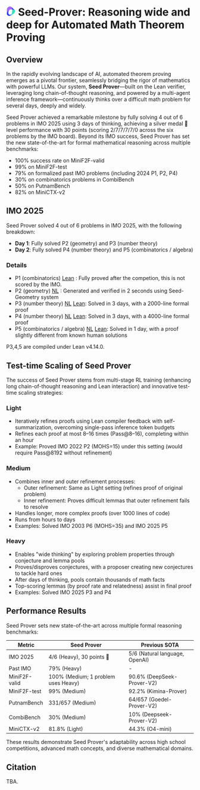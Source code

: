 # <img src="../imgs/logo.png" height="25"> Seed-Prover: Reasoning wide and deep for Automated Math Theorem Proving

## Overview
In the rapidly evolving landscape of AI, automated theorem proving emerges as a pivotal frontier, seamlessly bridging the rigor of mathematics with powerful LLMs. 
Our system, **Seed Prover**—built on the Lean verifier, leveraging long chain-of-thought reasoning, and powered by a multi-agent inference framework—continuously thinks over a difficult math problem for several days, deeply and widely.

Seed Prover achieved a remarkable milestone by fully solving 4 out of 6 problems in IMO 2025 using 3 days of thinking, achieving a silver medal 🥈 level performance with 30 points (scoring 2/7/7/7/7/0 across the six problems by the IMO board).
Beyond its IMO success, Seed Prover has set the new state-of-the-art for formal mathematical reasoning across multiple benchmarks:
- 100% success rate on MiniF2F-valid
- 99% on MiniF2F-test
- 79% on formalized past IMO problems (including 2024 P1, P2, P4)
- 30% on combinatorics problems in CombiBench
- 50% on PutnamBench
- 82% on MiniCTX-v2

## IMO 2025
Seed Prover solved 4 out of 6 problems in IMO 2025, with the following breakdown:
- **Day 1**: Fully solved P2 (geometry) and P3 (number theory)
- **Day 2**: Fully solved P4 (number theory) and P5 (combinatorics / algebra)

### Details
- P1 (combinatorics) [Lean](imo2025/p1.lean) : Fully proved after the competion, this is not scored by the IMO.
- P2 (geometry) [NL](imo2025/p2_proof.pdf) : Generated and verified in 2 seconds using Seed-Geometry system
- P3 (number theory) [NL](imo2025/p3_proof.pdf) [Lean](imo2025/p3.lean): Solved in 3 days, with a 2000-line formal proof
- P4 (number theory) [NL](imo2025/p4_proof.pdf) [Lean](imo2025/p4.lean): Solved in 3 days, with a 4000-line formal proof
- P5 (combinatorics / algebra) [NL](imo2025/p5_proof.pdf) [Lean](imo2025/p5.lean): Solved in 1 day, with a proof slightly different from known human solutions

P3,4,5 are compiled under Lean v4.14.0.

## Test-time Scaling of Seed Prover
The success of Seed Prover stems from multi-stage RL training (enhancing long chain-of-thought reasoning and Lean interaction) and innovative test-time scaling strategies:

### Light
- Iteratively refines proofs using Lean compiler feedback with self-summarization, overcoming single-pass inference token budgets
- Refines each proof at most 8–16 times (Pass@8–16), completing within an hour
- Example: Proved IMO 2022 P2 (MOHS=15) under this setting (would require Pass@8192 without refinement)

### Medium
- Combines inner and outer refinement processes:
  - Outer refinement: Same as Light setting (refines proof of original problem)
  - Inner refinement: Proves difficult lemmas that outer refinement fails to resolve
- Handles longer, more complex proofs (over 1000 lines of code)
- Runs from hours to days
- Examples: Solved IMO 2003 P6 (MOHS=35) and IMO 2025 P5

### Heavy
- Enables "wide thinking" by exploring problem properties through conjecture and lemma pools
- Proves/disproves conjectures, with a proposer creating new conjectures to tackle hard ones
- After days of thinking, pools contain thousands of math facts
- Top-scoring lemmas (by proof rate and relatedness) assist in final proof
- Examples: Solved IMO 2025 P3 and P4


## Performance Results
Seed Prover sets new state-of-the-art across multiple formal reasoning benchmarks:

| Metric               | Seed Prover                              | Previous SOTA                     |
|----------------------|------------------------------------------|-----------------------------------|
| IMO 2025             | 4/6 (Heavy), 30 points 🥈                | 5/6 (Natural language, OpenAI)   |
| Past IMO             | 79% (Heavy)                              | -                                 |
| MiniF2F-valid        | 100% (Medium; 1 problem uses Heavy)      | 90.6% (DeepSeek-Prover-V2)        |
| MiniF2F-test         | 99% (Medium)                             | 92.2% (Kimina-Prover)             |
| PutnamBench          | 331/657 (Medium)                         | 64/657 (Goedel-Prover-V2)         |
| CombiBench           | 30% (Medium)                             | 10% (Deepseek-Prover-V2)          |
| MiniCTX-v2           | 81.8% (Light)                            | 44.3% (O4-mini)                   |

These results demonstrate Seed Prover's adaptability across high school competitions, advanced math concepts, and diverse mathematical domains.


## Citation
TBA.
